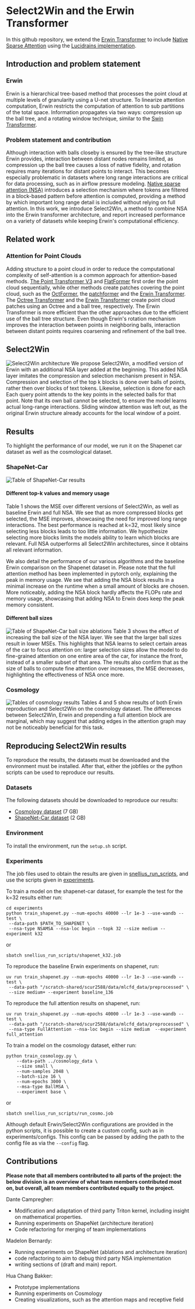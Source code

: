 # Select2Win and the Erwin Transformer
In this github repository, we extend the [Erwin Transformer](https://github.com/maxxxzdn/erwin) to include [Native Sparse Attention](https://arxiv.org/abs/2502.11089) using the [Lucidrains implementation](https://github.com/lucidrains/native-sparse-attention-pytorch).

## Introduction and problem statement

### Erwin
Erwin is a hierarchical tree-based method that processes the point cloud at multiple levels of granularity using a U-net structure.
To linearize attention computation, Erwin restricts the computation of attention to sub partitions of the total space. Information propagates via two ways: compression up the ball tree, and a rotating window technique, similar to the [Swin Transformer](https://arxiv.org/abs/2103.14030).

### Problem statement and contribution
Although interaction with balls closeby is ensured by the tree-like structure Erwin provides, interaction between distant nodes remains limited, as compression up the ball tree causes a loss of native fidelity, and rotation requires many iterations for distant points to interact.
This becomes especially problematic in datasets where long range interactions are critical for data processing, such as in airflow pressure modeling. [Native sparse attention (NSA)](https://arxiv.org/abs/2502.11089) introduces a selection mechanism where tokens are filtered in a block-based pattern before attention is computed, providing a method by which important long range detail is included without relying on full attention. In this work, we introduce Select2Win, a method to combine NSA into the Erwin transformer architecture, and report increased performance on a variety of datasets while keeping Erwin's computational efficiency.

## Related work
### Attention for Point Clouds
Adding structure to a point cloud in order to reduce the computational complexity of self-attention is a common approach for attention-based methods.
[The Point Transformer V3](https://arxiv.org/abs/2312.10035) and [FlatFormer](https://arxiv.org/abs/2301.08739) first order the point cloud sequentially, while other methods create patches covering the point cloud, such as the [OctFormer](https://doi.org/10.1145/3592131), the [patchformer](10.1109/CVPR52688.2022.01150) and the [Erwin Transformer](https://arxiv.org/abs/2502.17019).
The [Octree Transformer](https://doi.org/10.1145/3592131) and the [Erwin Transformer](https://arxiv.org/abs/2502.17019) create point cloud patches using an Octree and a ball tree, respectively.
The Erwin Transformer is more efficient than the other approaches due to the efficient use of the ball tree structure.
Even though Erwin's rotation mechanism improves the interaction between points in neighboring balls, interaction between distant points requires coarsening and refinement of the ball tree.

## Select2Win
![Select2Win architecture](./images/select2winlayer.png)
We propose Select2Win, a modified version of Erwin with an additional NSA layer added at the beginning. This added NSA layer imitates the compression and selection mechanism present in NSA. Compression and selection of the top k blocks is done over balls of points, rather then over blocks of text tokens. Likewise, selection is done for each Each query point attends to the key points in the selected balls for that point.
Note that its own ball cannot be selected, to ensure the model learns actual long-range interactions.
Sliding window attention was left out, as the original Erwin structure already accounts for the local window of a point.

## Results
To highlight the performance of our model, we run it on the Shapenet car dataset as well as the cosmological dataset.

### ShapeNet-Car
![Table of ShapeNet-Car results](./images/table1.png)
#### Different top-k values and memory usage
Table 1 shows the MSE over different versions of Select2Win, as well as baseline Erwin and full NSA. We see that as more compressed blocks get selected, the MSE improves, showcasing the need for improved long range interactions. The best performance is reached at k=32, most likely since selecting less blocks leads to too little information. We hypothesize selecting more blocks limits the models ability to learn which blocks are relevant. Full NSA outperforms all Select2Win architectures, since it obtains all relevant information.

We also detail the performance of our various algorithms and the baseline Erwin comparison on the Shapenet dataset in. Please note that the full attention method has been implemented in pytorch only, explaining the peak in memory usage. We see that adding the NSA block results in a minimal increase on the runtime when a small amount of blocks are chosen. More noticeably, adding the NSA block hardly affects the FLOPs rate and memory usage, showcasing that adding NSA to Erwin does keep the peak memory consistent.

#### Different ball sizes
![Table of ShapeNet-Car ball size ablations](./images/table3.png)
Table 3 shows the effect of increasing the ball size of the NSA layer. We see that the larger ball sizes result in lower MSEs. This highlights that NSA learns to select certain areas of the car to focus attention on: larger selection sizes allow the model to do fine-grained attention on one entire area of the car, for instance the front, instead of a smaller subset of that area. The results also confirm that as the size of balls to compute fine attention over increases, the MSE decreases, highlighting the effectiveness of NSA once more.

### Cosmology
![Tables of cosmology results](./images/tables4_5.png)
Tables 4 and 5 show results of both Erwin reproduction and Select2Win on the cosmology dataset.
The differences between Select2Win, Erwin and prepending a full attention block are marginal, which may suggest that adding edges in the attention graph may not be noticeably beneficial for this task.

## Reproducing Select2Win results
To reproduce the results, the datasets must be downloaded and the environment must be installed. After that, either the jobfiles or the python scripts can be used to reproduce our results.

### Datasets
The following datasets should be downloaded to reproduce our results:
- [Cosmology dataset](https://zenodo.org/records/11479419) (7 GB)
- [ShapeNet-Car dataset](https://github.com/ml-jku/UPT/blob/main/SETUP_DATA.md) (2 GB)

### Environment
To install the environment, run the `setup.sh` script.

### Experiments
The job files used to obtain the results are given in [snellius_run_scripts](snellius_run_scripts), and use the scripts given in [experiments](experiments).

To train a model on the shapenet-car dataset, for example the test for the k=32 results either run:
```
cd experiments
python train_shapenet.py --num-epochs 40000 --lr 1e-3 --use-wandb --test \
 --data-path $PATH_TO_SHAPENET \
 --nsa-type NSAMSA --nsa-loc begin --topk 32 --size medium --experiment k32
```
or
```
sbatch snellius_run_scripts/shapenet_k32.job
```

To reproduce the baseline Erwin experiments on shapenet, run:
```
uv run train_shapenet.py --num-epochs 40000 --lr 1e-3 --use-wandb --test \
 --data-path "/scratch-shared/scur2588/data/mlcfd_data/preprocessed" \
 --size medium+ --experiment baseline_136
```

To reproduce the full attention results on shapenet, run:
```
uv run train_shapenet.py --num-epochs 40000 --lr 1e-3 --use-wandb --test \
 --data-path "/scratch-shared/scur2588/data/mlcfd_data/preprocessed" \
 --nsa-type FullAttention --nsa-loc begin --size medium  --experiment full_attention
```

To train a model on the cosmology dataset, either run:
```
python train_cosmology.py \
    --data-path ../cosmology_data \
    --size small \
    --num-samples 2048 \
    --batch-size 16 \
    --num-epochs 3000 \
    --msa-type BallMSA \
    --experiment base \
```
or
```
sbatch snellius_run_scripts/run_cosmo.job
```

Although default Erwin/Select2Win configurations are provided in the python scripts, it is possible to create a custom config, such as in experiments/configs. This config can be passed by adding the path to the config file as via the `--config` flag.

## Contributions

**Please note that all members contributed to all parts of the project: the below division is an overview of what team members contributed most on, but overall, all team members contributed equally to the project.**

Dante Campregher:

- Modification and adaptation of third party Triton kernel, including insight on mathematical properties.
- Running experiments on ShapeNet (architecture iteration)
- Code refactoring for merging of team implementations

Madelon Bernardy:

- Running experiments on ShapeNet (ablations and architecture iteration)
- code refactoring to aim to debug third party NSA implementation
- writing sections of (draft and main) report.

Hua Chang Bakker:

- Prototype implementations
- Running experiments on Cosmology
- Creating visualizations, such as the attention maps and receptive field